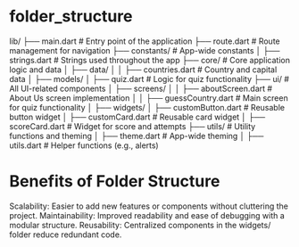 # folder_structure

lib/
├── main.dart                 # Entry point of the application
├── route.dart                # Route management for navigation
├── constants/                # App-wide constants
│   ├── strings.dart          # Strings used throughout the app
├── core/                     # Core application logic and data
│   ├── data/
│   │   ├── countries.dart    # Country and capital data
│   ├── models/
│       ├── quiz.dart         # Logic for quiz functionality
├── ui/                       # All UI-related components
│   ├── screens/
│   │   ├── aboutScreen.dart  # About Us screen implementation
│   │   ├── guessCountry.dart # Main screen for quiz functionality
│   ├── widgets/
│       ├── customButton.dart # Reusable button widget
│       ├── customCard.dart   # Reusable card widget
│       ├── scoreCard.dart    # Widget for score and attempts
├── utils/                    # Utility functions and theming
│   ├── theme.dart            # App-wide theming
│   ├── utils.dart            # Helper functions (e.g., alerts)


# Benefits of Folder Structure

Scalability: Easier to add new features or components without cluttering the project.
Maintainability: Improved readability and ease of debugging with a modular structure.
Reusability: Centralized components in the widgets/ folder reduce redundant code.
